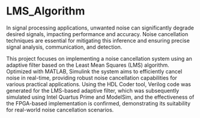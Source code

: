 # LMS_Algorithm
In signal processing applications, unwanted noise can significantly degrade desired signals, impacting performance and accuracy. Noise cancellation techniques are essential for mitigating this inference and ensuring precise signal analysis, communication, and detection.

This project focuses on implementing a noise cancellation system using an adaptive filter based on the Least Mean Squares (LMS) algorithm. Optimized with MATLAB, Simulink the system aims to efficiently cancel noise in real-time, providing robust noise cancellation capabilities for various practical applications. Using the HDL Coder tool, Verilog code was generated for the LMS-based adaptive filter, which was subsequently simulated using Intel Quartus Prime and ModelSim, and the effectiveness of the FPGA-based implementation is confirmed, demonstrating its suitability for real-world noise cancellation scenarios.
